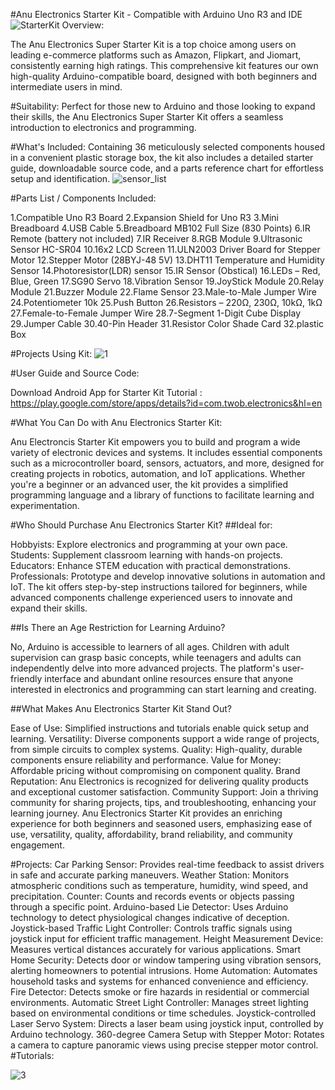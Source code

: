 #Anu Electronics Starter Kit - Compatible with Arduino Uno R3 and IDE
![StarterKit](https://github.com/user-attachments/assets/a71773ab-89fe-4a2d-a7ac-b1ae8da0bb76)
Overview:

The Anu Electronics Super Starter Kit is a top choice among users on leading e-commerce platforms such as Amazon, Flipkart, and Jiomart, consistently earning high ratings. This comprehensive kit features our own high-quality Arduino-compatible board, designed with both beginners and intermediate users in mind.

#Suitability:
Perfect for those new to Arduino and those looking to expand their skills, the Anu Electronics Super Starter Kit offers a seamless introduction to electronics and programming.

#What's Included:
Containing 36 meticulously selected components housed in a convenient plastic storage box, the kit also includes a detailed starter guide, downloadable source code, and a parts reference chart for effortless setup and identification.
![sensor_list](https://github.com/user-attachments/assets/96063c6c-2704-4bd2-8329-6f19ee22a19c)

#Parts List / Components Included:

1.Compatible Uno R3 Board
2.Expansion Shield for Uno R3
3.Mini Breadboard
4.USB Cable
5.Breadboard MB102 Full Size (830 Points)
6.IR Remote (battery not included)
7.IR Receiver
8.RGB Module
9.Ultrasonic Sensor HC-SR04
10.16x2 LCD Screen
11.ULN2003 Driver Board for Stepper Motor
12.Stepper Motor (28BYJ-48 5V)
13.DHT11 Temperature and Humidity Sensor
14.Photoresistor(LDR) sensor
15.IR Sensor (Obstical)
16.LEDs – Red, Blue, Green
17.SG90 Servo
18.Vibration Sensor
19.JoyStick Module
20.Relay Module
21.Buzzer Module
22.Flame Sensor
23.Male-to-Male Jumper Wire
24.Potentiometer 10k
25.Push Button
26.Resistors – 220Ω, 230Ω, 10kΩ, 1kΩ
27.Female-to-Female Jumper Wire
28.7-Segment 1-Digit Cube Display
29.Jumper Cable
30.40-Pin Header
31.Resistor Color Shade Card
32.plastic Box

#Projects Using Kit:
![1](https://github.com/user-attachments/assets/d50fe0ac-7a4d-49b1-8f13-2066f38f0f7e)

#User Guide and Source Code:

Download Android App for Starter Kit Tutorial : https://play.google.com/store/apps/details?id=com.twob.electronics&hl=en

#What You Can Do with Anu Electronics Starter Kit:

Anu Electroncis Starter Kit empowers you to build and program a wide variety of electronic devices and systems. It includes essential components such as a microcontroller board, sensors, actuators, and more, designed for creating projects in robotics, automation, and IoT applications. Whether you're a beginner or an advanced user, the kit provides a simplified programming language and a library of functions to facilitate learning and experimentation.

#Who Should Purchase Anu Electronics Starter Kit?
##Ideal for:

Hobbyists:&nbsp;Explore electronics and programming at your own pace.
Students:&nbsp;Supplement classroom learning with hands-on projects.
Educators:&nbsp;Enhance STEM education with practical demonstrations.
Professionals:&nbsp;Prototype and develop innovative solutions in automation and IoT.
The kit offers step-by-step instructions tailored for beginners, while advanced components challenge experienced users to innovate and expand their skills.

##Is There an Age Restriction for Learning Arduino?

No, Arduino is accessible to learners of all ages. Children with adult supervision can grasp basic concepts, while teenagers and adults can independently delve into more advanced projects. The platform's user-friendly interface and abundant online resources ensure that anyone interested in electronics and programming can start learning and creating.

##What Makes Anu Electronics Starter Kit Stand Out?

Ease of Use: Simplified instructions and tutorials enable quick setup and learning.
Versatility: Diverse components support a wide range of projects, from simple circuits to complex systems.
Quality: High-quality, durable components ensure reliability and performance.
Value for Money: Affordable pricing without compromising on component quality.
Brand Reputation: Anu Electronics is recognized for delivering quality products and exceptional customer satisfaction.
Community Support: Join a thriving community for sharing projects, tips, and troubleshooting, enhancing your learning journey.
Anu Electronics Starter Kit provides an enriching experience for both beginners and seasoned users, emphasizing ease of use, versatility, quality, affordability, brand reliability, and community engagement.

#Projects:
Car Parking Sensor: Provides real-time feedback to assist drivers in safe and accurate parking maneuvers.
Weather Station: Monitors atmospheric conditions such as temperature, humidity, wind speed, and precipitation.
Counter: Counts and records events or objects passing through a specific point.
Arduino-based Lie Detector: Uses Arduino technology to detect physiological changes indicative of deception.
Joystick-based Traffic Light Controller: Controls traffic signals using joystick input for efficient traffic management.
Height Measurement Device: Measures vertical distances accurately for various applications.
Smart Home Security: Detects door or window tampering using vibration sensors, alerting homeowners to potential intrusions.
Home Automation: Automates household tasks and systems for enhanced convenience and efficiency.
Fire Detector: Detects smoke or fire hazards in residential or commercial environments.
Automatic Street Light Controller: Manages street lighting based on environmental conditions or time schedules.
Joystick-controlled Laser Servo System: Directs a laser beam using joystick input, controlled by Arduino technology.
360-degree Camera Setup with Stepper Motor: Rotates a camera to capture panoramic views using precise stepper motor control.
#Tutorials:

![3](https://github.com/user-attachments/assets/64704017-9f01-4efe-b1cd-6c76ffb9bb49)



